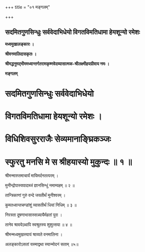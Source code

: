 +++
title = "०१ मङ्गलम्"

+++


## सदमितगुणसिन्धुः सर्ववेदाभिधेयो विगतविमतिधामा हेयशून्यो रमेशः

**मध्वमुखालङ्कारः ।**

**श्रीवनमालिदासकृतः ।**

**श्रीमद्धनुमद्भीममध्वान्तर्गतरामकृष्णवेदव्यासात्मक-श्रीलक्ष्मीहयग्रीवाय नमः ।**

**मङ्गलम्**

# सदमितगुणसिन्धुः सर्ववेदाभिधेयो

# विगतविमतिधामा हेयशून्यो रमेशः ।

# विधिशिवसुरराजैः सेव्यमानाङ्घ्रिकञ्जः

# स्फुरतु मनसि मे स श्रीहयास्यो मुकुन्दः ॥ १ ॥ 

श्रीमन्मारुतमाचार्यं मायिमर्दनतत्परम् ।

मुनीन्द्रोपास्यपादाब्जं ज्ञानसिन्धुं नमाम्यहम् ॥ २ ॥

तान्त्रिकाणां गुरुं वन्दे जयतीर्थं मुनीश्वरम् ।

कुमतध्वान्तचण्डांशुं व्यासतीर्थं धियां निधिम् ॥ ३ ॥

निरस्ता दूषणाभासास्सन्न्यायैर्महतां पुरा ।

तानेव श्रावयेऽथापि स्वश्रुतस्य शुशुत्सया ॥ ४ ॥

श्रीमन्मध्वमुखस्यायं श्राव्यते वनमालिना ।

अलङ्कारोऽसतां यस्माद्वथा स्यान्मोदनं सताम् ॥५॥

